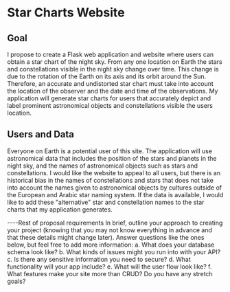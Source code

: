 # Star Charts Website
## Goal
I propose to create a Flask web application and website where users can obtain a star chart of the night sky. From any one location on Earth the stars and constellations visible in the night sky change over time. This change is due to the rotation of the Earth on its axis and its orbit around the Sun. Therefore, an accurate and undistorted star chart must take into account the location of the observer and the date and time of the observations. My application will generate star charts for users that accurately depict and label prominent astronomical objects and constellations visible the users location.

## Users and Data
Everyone on Earth is a potential user of this site.
The application will use astronomical data that includes the position of the stars and planets in the night sky, and the names of astronomical objects such as stars and constellations.
I would like the website to appeal to all users, but there is an historical bias in the names of constellations and stars that does not take into account the names given to astronomical objects by cultures outside of the European and Arabic star naming system. If the data is available, I would like to add these "alternative" star and constellation names to the star charts that my application generates.


----Rest of proposal requirements
In brief, outline your approach to creating your project (knowing that you may not
know everything in advance and that these details might change later). Answer
questions like the ones below, but feel free to add more information:
a. What does your database schema look like?
b. What kinds of issues might you run into with your API?
c. Is there any sensitive information you need to secure?
d. What functionality will your app include?
e. What will the user flow look like?
f. What features make your site more than CRUD? Do you have any stretch
goals?